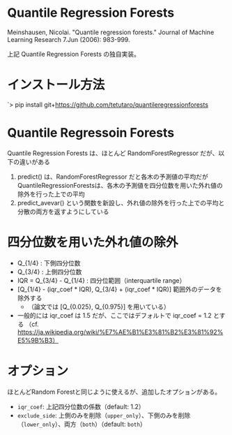 # Quantile Regression Forests

Meinshausen, Nicolai. "Quantile regression forests." Journal of Machine Learning Research 7.Jun (2006): 983-999.

上記 Quantile Regression Forests の独自実装。

# インストール方法

`> pip install git+https://github.com/tetutaro/quantileregressionforests

# Quantile Regressoin Forests

Quantile Regression Forests は、ほとんど RandomForestRegressor だが、以下の違いがある
1. predict() は、RandomForestRegressor だと各木の予測値の平均だがQuantileRegressionForestsは、各木の予測値を四分位数を用いた外れ値の除外を行った上での平均
2. predict\_avevar() という関数を新設し、外れ値の除外を行った上での平均と分散の両方を返すようにしている

# 四分位数を用いた外れ値の除外

* Q\_{1/4} : 下側四分位数
* Q\_{3/4} : 上側四分位数
* IQR = Q\_{3/4} - Q\_{1/4} : 四分位範囲（interquartile range）
* [Q\_{1/4} - (iqr\_coef * IQR), Q\_{3/4} + (iqr\_coef * IQR)] 範囲外のデータを除外する
    * （論文では [Q\_{0.025}, Q\_{0.975}] を用いている）
* 一般的には iqr\_coef は 1.5 だが、ここではデフォルトで iqr\_coef = 1.2 とする
（cf. https://ja.wikipedia.org/wiki/%E7%AE%B1%E3%81%B2%E3%81%92%E5%9B%B3）

# オプション

ほとんどRandom Forestと同じように使えるが、追加したオプションがある。

* `iqr_coef`: 上記四分位数の係数（default: 1.2）
* `exclude_side`: 上側のみを削除（`upper_only`）、下側のみを削除（`lower_only`）、両方（`both`）（default: `both`）


